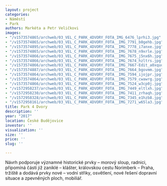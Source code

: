 ```yaml
---
layout: project
categories:
- Náměstí
- Park
authors: Markéta a Petr Veličkovi
images:
- "/v1573574865/archweb/03_VEL_C_PARK_4DVORY_FOTA_IMG_6476_lprhi3.jpg"
- "/v1573574865/archweb/03_VEL_C_PARK_4DVORY_FOTA__IMG_7791_b0gehb.jpg"
- "/v1573574895/archweb/03_VEL_C_PARK_4DVORY_FOTA__IMG_7778_i7anxe.jpg"
- "/v1573574865/archweb/03_VEL_C_PARK_4DVORY_FOTA__IMG_7678_n9xrle.jpg"
- "/v1573574866/archweb/03_VEL_C_PARK_4DVORY_FOTA__IMG_7675_j5nx6h.jpg"
- "/v1573574866/archweb/03_VEL_C_PARK_4DVORY_FOTA__IMG_7674_hzltrs.jpg"
- "/v1573574866/archweb/03_VEL_C_PARK_4DVORY_FOTA__IMG_7667-Edit_a0xquo.jpg"
- "/v1573574887/archweb/03_VEL_C_PARK_4DVORY_FOTA__IMG_7664_bgovmm.jpg"
- "/v1573574864/archweb/03_VEL_C_PARK_4DVORY_FOTA__IMG_7594_ijojpr.jpg"
- "/v1573574864/archweb/03_VEL_C_PARK_4DVORY_FOTA__IMG_7579_cwawrg.jpg"
- "/v1573574866/archweb/03_VEL_C_PARK_4DVORY_FOTA__IMG_7524_w3cp0j.jpg"
- "/v1572958237/archweb/03_VEL_C_PARK_4DVORY_FOTA__IMG_7449_eltlxh.jpg"
- "/v1572958230/archweb/03_VEL_C_PARK_4DVORY_FOTA__IMG_7411_zrhaqh.jpg"
- "/v1572958328/archweb/03_VEL_C_PARK_4DVORY_FOTA__IMG_7345_e1hzb8.jpg"
- "/v1572958161/archweb/03_VEL_C_PARK_4DVORY_FOTA__IMG_7271_w65la3.jpg"
title: Park 4 Dvory
description: ''
year: "2017"
location: České Budějovice
investor: ''
visualization: ''
size: ''
price: ''
slug: ''

---
```

Návrh podporuje významné historické prvky – morový sloup, radnici, připomíná části již zaniklé – klášter, královskou cestu Norimberk – Praha, tržiště a dodává prvky nové – vodní střiky, osvětlení, nové řešení dopravní situace a zpevněných ploch, mobiliář.